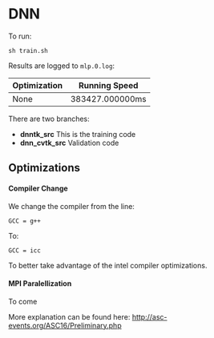 # DNN

To run:
	
	sh train.sh

Results are logged to `mlp.0.log`:

| Optimization | Running Speed |
| --- | --- |
| None | 383427.000000ms |

There are two branches:

* **dnntk_src**
	This is the training code
* **dnn_cvtk_src**
	Validation code

## Optimizations

#### Compiler Change
We change the compiler from the line:

	GCC = g++

To:

	GCC = icc

To better take advantage of the intel compiler optimizations.

#### MPI Paralellization

To come

More explanation can be found here: http://asc-events.org/ASC16/Preliminary.php
 

